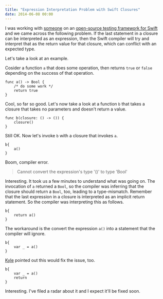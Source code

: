 ```yaml
---
title: "Expression Interpretation Problem with Swift Closures"
date: 2014-06-08 00:00
---
```


<import><p>I was working with <a href="http://twitter.com/nottombrown">someone</a> on an <a href="https://github.com/modocache/Quick">open-source testing framework for Swift</a> and we came across the following problem. If the last statement in a closure can be interpreted as an expression, then the Swift compiler will try and interpret that as the return value for that closure, which can conflict with an expected type. </p>

<p>Let's take a look at an example. </p>

<p>Cosider a function <code>a</code> that does some operation, then returns <code>true</code> or <code>false</code> depending on the success of that operation.</p>

<pre><code>func a() -&gt; Bool {
    /* do some work */
    return true
}
</code></pre>

<p>Cool, so far so good. Let's now take a look at a function <code>b</code> that takes a closure that takes no parameters and doesn't return a value. </p>

<pre><code>func b(closure: () -&gt; ()) {
    closure()
}
</code></pre>

<p>Still OK. Now let's invoke <code>b</code> with a closure that invokes <code>a</code>.</p>

<pre><code>b{
    a()
}
</code></pre>

<p>Boom, compiler error. </p>

<blockquote>
  <p>Cannot convert the expression's type '()' to type 'Bool'</p>
</blockquote>

<p>Interesting. It took us a few minutes to understand what was going on. The invocation of <code>a</code> returned a <code>Bool</code>, so the compiler was inferring that the closure should return a <code>Bool</code>, too, leading to a type-mismatch. Remember that the last expression in a closure is interpreted as an implicit return statement. So the compiler was interpreting this as follows. </p>

<pre><code>b{
    return a()
}
</code></pre>

<p>The workaround is the convert the expression <code>a()</code> into a statement that the compiler will ignore. </p>

<pre><code>b{
    var _ = a()
}
</code></pre>

<p><a href="http://twitter.com/kylefuller">Kyle</a> pointed out this would fix the issue, too. </p>

<pre><code>b{
    var _ = a()
    return
}
</code></pre>

<p>Interesting. I've filed a radar about it and I expect it'll be fixed soon. </p></import>

<!-- more -->

